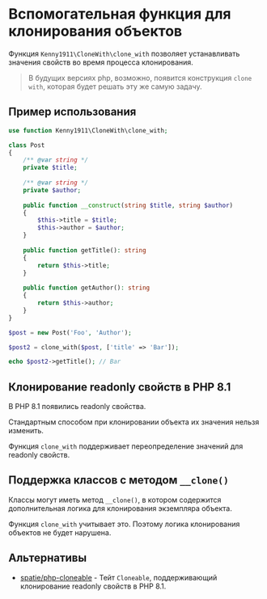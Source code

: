 # Вспомогательная функция для клонирования объектов

Функция `Kenny1911\CloneWith\clone_with` позволяет устанавливать значения свойств во время процесса клонирования.

> В будущих версиях php, возможно, появится конструкция `clone with`, которая будет решать эту же самую задачу.

## Пример использования

```php
use function Kenny1911\CloneWith\clone_with;

class Post
{
    /** @var string */
    private $title;
    
    /** @var string */
    private $author;
    
    public function __construct(string $title, string $author)
    {
        $this->title = $title;
        $this->author = $author;
    }
    
    public function getTitle(): string
    {
        return $this->title;
    }
    
    public function getAuthor(): string
    {
        return $this->author;
    }
}

$post = new Post('Foo', 'Author');

$post2 = clone_with($post, ['title' => 'Bar']);

echo $post2->getTitle(); // Bar
```

## Клонирование readonly свойств в PHP 8.1

В PHP 8.1 появились readonly свойства.

Стандартным способом при клонировании объекта их значения нельзя изменить.

Функция `clone_with` поддерживает переопределение значений для readonly свойств.

## Поддержка классов с методом `__clone()`

Классы могут иметь метод `__clone()`, в котором содержится дополнительная логика для клонирования экземпляра объекта.

Функция `clone_with` учитывает это. Поэтому логика клонирования объектов не будет нарушена.

## Альтернативы

- [spatie/php-cloneable](https://github.com/spatie/php-cloneable) - Тейт `Cloneable`, поддерживающий клонирование
  readonly свойств в PHP 8.1.
